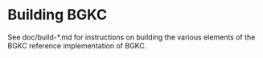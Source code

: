 Building BGKC
================

See doc/build-*.md for instructions on building the various
elements of the BGKC reference implementation of BGKC.
